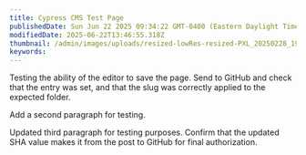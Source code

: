 ```yaml
---
title: Cypress CMS Test Page
publishedDate: Sun Jun 22 2025 09:34:22 GMT-0400 (Eastern Daylight Time)
modifiedDate: 2025-06-22T13:46:55.318Z
thumbnail: /admin/images/uploads/resized-lowRes-resized-PXL_20250228_190732750.RAW-01.COVER.jpg
keywords: 
---
```


Testing the ability of the editor to save the page. Send to GitHub and check that the entry was set, and that the slug was correctly applied to the expected folder.

Add a second paragraph for testing.

Updated third paragraph for testing purposes. Confirm that the updated SHA value makes it from the post to GitHub for final authorization.